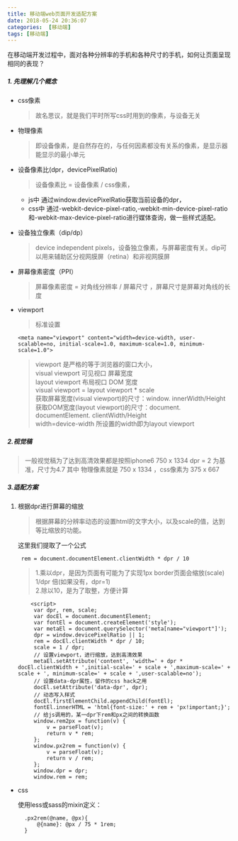 ```yaml
---
title: 移动端web页面开发适配方案
date: 2018-05-24 20:36:07
categories:  [移动端]
tags: [移动端]
---
```



在移动端开发过程中，面对各种分辨率的手机和各种尺寸的手机，如何让页面呈现相同的表现？


##### 1. 先理解几个概念

- css像素
    
    > 故名思议，就是我们平时所写css时用到的像素，与设备无关
- 物理像素
    > 即设备像素，是自然存在的，与任何因素都没有关系的像素，是显示器能显示的最小单元
- 设备像素比(dpr，devicePixelRatio)
    > 设备像素比 = 设备像素 / css像素，

    - js中 通过window.devicePixelRatio获取当前设备的dpr，
    - css中 通过-webkit-device-pixel-ratio,-webkit-min-device-pixel-ratio和-webkit-max-device-pixel-ratio进行媒体查询，做一些样式适配。

<!-- more -->

- 设备独立像素（dip/dp）
    > device independent
    pixels，设备独立像素，与屏幕密度有关。dip可以用来辅助区分视网膜屏（retina）和非视网膜屏
    
- 屏幕像素密度（PPI）
    > 屏幕像素密度 = 对角线分辨率 / 屏幕尺寸 ，屏幕尺寸是屏幕对角线的长度



- viewport

    > 标准设置
    
    ```
    <meta name="viewport" content="width=device-width, user-scalable=no, initial-scale=1.0, maximum-scale=1.0, minimum-scale=1.0">
    ```
    > viewport 是严格的等于浏览器的窗口大小，\
    > visual viewport  可见视口 屏幕宽度 \
    > layout viewport 布局视口 DOM 宽度\
    > visual viewport = layout viewport * scale\
    > 获取屏幕宽度(visual viewport)的尺寸：window. innerWidth/Height\
    > 获取DOM宽度(layout viewport)的尺寸：document. documentElement. clientWidth/Height\
    >width=device-width 所设置的width即为layout viewport



##### 2.视觉稿
   > 一般视觉稿为了达到高清效果都是按照iphone6 750 x 1334 dpr = 2 为基准，尺寸为4.7  其中 物理像素就是 750 x 1334 ，css像素为 375 x 667 
   
##### 3.适配方案

1. 根据dpr进行屏幕的缩放

    > 根据屏幕的分辨率动态的设置html的文字大小，以及scale的值，达到等比缩放的功能。
    
    这里我们提取了一个公式
    
        rem = document.documentElement.clientWidth * dpr / 10
    > 1.乘以dpr，是因为页面有可能为了实现1px border页面会缩放(scale) 1/dpr 倍(如果没有，dpr=1)\
    > 2.除以10，是为了取整，方便计算
    
    
    
           <script>
            var dpr, rem, scale;
            var docEl = document.documentElement;
            var fontEl = document.createElement('style');
            var metaEl = document.querySelector('meta[name="viewport"]');
            dpr = window.devicePixelRatio || 1;
            rem = docEl.clientWidth * dpr / 10;
            scale = 1 / dpr;
            // 设置viewport，进行缩放，达到高清效果
            metaEl.setAttribute('content', 'width=' + dpr * docEl.clientWidth + ',initial-scale=' + scale + ',maximum-scale=' + scale + ', minimum-scale=' + scale + ',user-scalable=no');
            // 设置data-dpr属性，留作的css hack之用
            docEl.setAttribute('data-dpr', dpr);
            // 动态写入样式
            docEl.firstElementChild.appendChild(fontEl);
            fontEl.innerHTML = 'html{font-size:' + rem + 'px!important;}';
            // 给js调用的，某一dpr下rem和px之间的转换函数
            window.rem2px = function(v) {
                v = parseFloat(v);
                return v * rem;
            };
            window.px2rem = function(v) {
                v = parseFloat(v);
                return v / rem;
            };
            window.dpr = dpr;
            window.rem = rem;
    </script>
    
- css 
    
    使用less或sass的mixin定义：

        .px2rem(@name, @px){
            @{name}: @px / 75 * 1rem;
        }